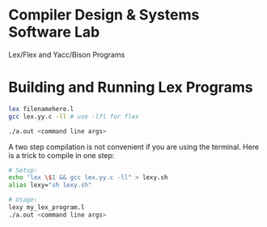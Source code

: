 # Compiler Design & Systems Software Lab
Lex/Flex and Yacc/Bison Programs 

# Building and Running Lex Programs

```bash
lex filenamehere.l
gcc lex.yy.c -ll # use -lfl for flex

./a.out <command line args>
```
A two step compilation is not convenient if you are using the terminal. Here is a trick to compile in one step:
```bash
# Setup:
echo "lex \$1 && gcc lex.yy.c -ll" > lexy.sh
alias lexy="sh lexy.sh"

# Usage:
lexy my_lex_program.l
./a.out <command line args>
```
